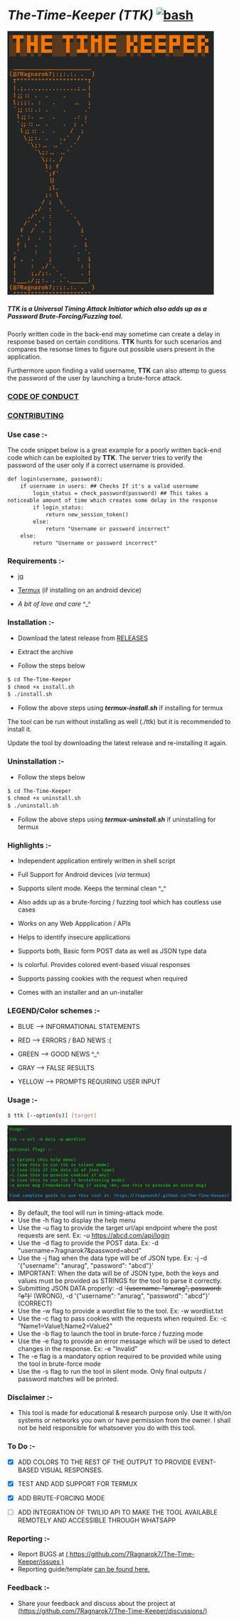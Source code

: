 # *The-Time-Keeper (TTK)* [![bash](https://img.shields.io/static/v1?label=Built+With&message=bash&color=brightgreen)](https://www.gnu.org/software/bash/)
[![TTK-icon](image-src/ttk.png)][page]

##### TTK is a ***Universal*** Timing Attack Initiator which also adds up as a ***Password Brute-Forcing/Fuzzing*** tool.

Poorly written code in the back-end may sometime can create a delay in response based on certain conditions.
**TTK** hunts for such scenarios and compares the resonse times to figure out possible users present in the application.

Furthermore upon finding a valid username, **TTK** can also attemp to guess the password of the user by launching a brute-force attack. 

### [CODE OF CONDUCT](CODE_OF_CONDUCT.md)

### [CONTRIBUTING](CONTRIBUTING.md)

### Use case :-

The code snippet below is a great example for a poorly written back-end code which can be exploited by **TTK**. The server tries to verify the password of the user only if a correct username is provided. 
```
def login(username, password):
    if username in users: ## Checks If it's a valid username
        login_status = check_password(password) ## This takes a noticeable amount of time which creates some delay in the response
        if login_status:
            return new_session_token()
        else:
            return "Username or password incorrect"
    else:
        return "Username or password incorrect"
```
### Requirements :- 
 - [jq][jq]

 - [Termux][tm] (if installing on an android device)

 - *A bit of love and care* ^_^

### Installation :-
 - Download the latest release from [RELEASES][RELEASES]
 
 - Extract the archive

 - Follow the steps below
```sh
$ cd The-Time-Keeper
$ chmod +x install.sh
$ ./install.sh
```
 - Follow the above steps using ***termux-install.sh*** if installing for termux

The tool can be run without installing as well (./ttk) but it is recommended to install it.

Update the tool by downloading the latest release and re-installing it again.

### Uninstallation :-
- Follow the steps below
```sh
$ cd The-Time-Keeper
$ chmod +x uninstall.sh
$ ./uninstall.sh
```
 - Follow the above steps using ***termux-uninstall.sh*** if uninstalling for termux

### Highlights :-
 - Independent application entirely written in shell script

 - Full Support for Android devices (*via* termux)

 - Supports silent mode. Keeps the terminal clean ^_^

 - Also adds up as a brute-forcing / fuzzing tool which has coutless use cases

 - Works on any Web Appplication / APIs
 
 - Helps to identify insecure applications

 - Supports both, Basic form POST data as well as JSON type data
 
 - Is colorful. Provides colored event-based visual responses

 - Supports passing cookies with the request when required

 - Comes with an installer and an un-installer

### LEGEND/Color schemes :-
 - BLUE	  -->  INFORMATIONAL STATEMENTS
 
 - RED    -->  ERRORS / BAD NEWS :(
 
 - GREEN  -->  GOOD NEWS ^_^

 - GRAY   -->  FALSE RESULTS

 - YELLOW -->  PROMPTS REQUIRING USER INPUT

### Usage :-
```sh
$ ttk [--option(s)] [target]
```
 ![help-icon](image-src/help.png)
- By default, the tool will run in timing-attack mode.
- Use the -h flag to display the help menu
- Use the -u flag to provide the target url/api endpoint where the post requests are sent. Ex: -u https://abcd.com/api/login
- Use the -d flag to provide the POST data. Ex: -d "username=7ragnarok7&password=abcd"
- Use the -j flag when the data type will be of JSON type. Ex: -j -d '{"username": "anurag", "password": "abcd"}'
- IMPORTANT: When the data will be of JSON type, both the keys and values must be provided as STRINGS for the tool to parse it correctly.
- Submitting JSON DATA properly: -d ~~'{username: "anurag", password: "a"}'~~ (WRONG), -d '{"username": "anurag", "password": "abcd"}' (CORRECT)
- Use the -w flag to provide a wordlist file to the tool. Ex: -w wordlist.txt
- Use the -c flag to pass cookies with the requests when required. Ex: -c "Name1=Value1;Name2=Value2"  
- Use the -b flag to launch the tool in brute-force / fuzzing mode
- Use the -e flag to provide an error message which will be used to detect changes in the response. Ex: -e "Invalid"
- The -e flag is a mandatory option required to be provided while using the tool in brute-force mode
- Use the -s flag to run the tool in silent mode. Only final outputs / password matches will be printed.

### Disclaimer :-
 - This tool is made for educational & research purpose only. Use it with/on systems or networks you own or have permission from the owner. I shall not be held responsible for whatsoever you do with this tool.

### To Do :-
 - [x] ADD COLORS TO THE REST OF THE OUTPUT TO PROVIDE EVENT-BASED VISUAL RESPONSES.
 
 - [x] TEST AND ADD SUPPORT FOR TERMUX
 
 - [X] ADD BRUTE-FORCING MODE 
 
 - [ ] ADD INTEGRATION OF TWILIO API TO MAKE THE TOOL AVAILABLE REMOTELY AND ACCESSIBLE THROUGH WHATSAPP
 
### Reporting :-
 - Report BUGS at [( https://github.com/7Ragnarok7/The-Time-Keeper/issues )](https://github.com/7Ragnarok7/The-Time-Keeper/issues)
 - Reporting guide/template [can be found here.](https://github.com/7Ragnarok7/The-Time-Keeper/tree/main/.github/ISSUE_TEMPLATE)

### Feedback :-
 - Share your feedback and discuss about the project at [(https://github.com/7Ragnarok7/The-Time-Keeper/discussions/)](https://github.com/7Ragnarok7/The-Time-Keeper/discussions/)

[//]: # "References below:-"

[page]:<https://7ragnarok7.github.io/The-Time-Keeper/>
[tm]:<https://play.google.com/store/apps/details?id=com.termux>
[jq]:<https://stedolan.github.io/jq/>
[RELEASES]:<https://github.com/7Ragnarok7/The-Time-Keeper/releases>

